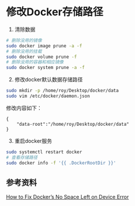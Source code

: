 # 修改Docker存储路径

1. 清除数据

```bash
# 删除没用的镜像
sudo docker image prune -a -f
# 删除没用的挂载
sudo docker volume prune -f
# 删除没用的容器和相应镜像
sudo docker system prune -a -f
```

2. 修改docker默认数据存储路径

```bash
sudo mkdir -p /home/roy/Desktop/docker/data
sudo vim /etc/docker/daemon.json
```

修改内容如下：
```
{
    "data-root":"/home/roy/Desktop/docker/data"
}
```

3. 重启docker服务

```bash
sudo systemctl restart docker
# 查看存储路径
sudo docker info -f '{{ .DockerRootDir }}'
```

## 参考资料

[How to Fix Docker’s No Space Left on Device Error](https://www.baeldung.com/linux/docker-fix-no-space-error)
